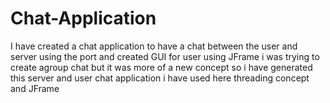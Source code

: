 # Chat-Application
I have created a chat application to have a chat between the user and server using the port and created GUI for user using JFrame
i was trying to create agroup chat but it was more of a new concept so i have generated this server and user chat application
i have used here threading concept and JFrame
